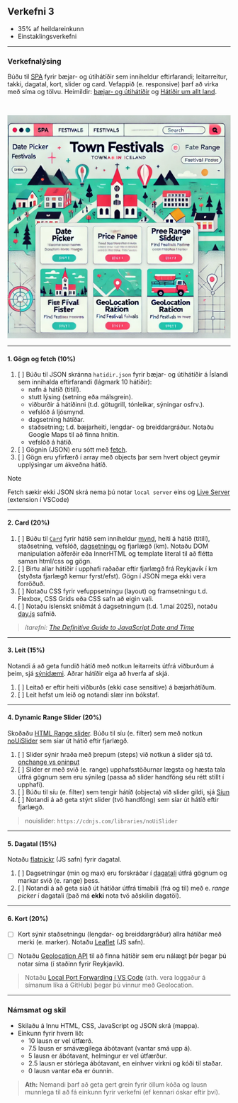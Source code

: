 ## Verkefni 3 

- 35% af heildareinkunn
- Einstaklingsverkefni
  
---

### Verkefnalýsing

Búðu til [SPA](https://developer.mozilla.org/en-US/docs/Glossary/SPA) fyrir bæjar- og útihátíðir sem inniheldur eftirfarandi; leitarreitur, takki, dagatal, kort, slider og card. Vefappið  (e. responsive) þarf að virka með síma og tölvu. Heimildir: [bæjar- og útihátíðir](https://attavitinn.is/stadir/baejar-og-utihatidir/) og [Hátíðir um allt land](https://hatidirumalltland.weebly.com/).

<br>

![Wireframe SPA](https://github.com/GunnarThorunnarson/FORR3JS05DU/blob/master/Verkefni/spa.webp)


---

#### 1. Gögn og fetch (10%)
1. [ ] Búðu til JSON skránna `hatidir.json` fyrir bæjar- og útihátíðir á Íslandi sem innihalda eftirfarandi (lágmark 10 hátíðir): 
    - nafn á hátíð (titill).
    - stutt lýsing (setning eða málsgrein).
    - viðburðir á hátíðinni (t.d. götugrill, tónleikar, sýningar osfrv.).
    - vefslóð á ljósmynd.
    - dagsetning hátíðar.
    - staðsetning; t.d. bæjarheiti, lengdar- og breiddargráður. Notaðu Google Maps til að finna hnitin.
    - vefslóð á hátíð.
1. [ ] Gögnin (JSON) eru sótt með [fetch](https://github.com/GunnarThorunnarson/FORR3JS05DU/wiki/Fetch).
1. [ ] Gögn eru yfirfærð í array með objects þar sem hvert object geymir upplýsingar um ákveðna hátíð.
   
> [!NOTE]
> Fetch sækir ekki JSON skrá nema þú notar `local server` eins og [Live Server](https://marketplace.visualstudio.com/items?itemName=ritwickdey.LiveServer) (extension í VSCode)

---

#### 2. Card (20%)
1. [ ] Búðu til [`Card`](https://www.w3schools.com/howto/howto_css_cards.asp) fyrir hátíð sem inniheldur [mynd](https://softauthor.com/javascript-working-with-images/), heiti á hátíð (titill), staðsetning, vefslóð, [dagsetningu](https://developer.mozilla.org/en-US/docs/Web/JavaScript/Reference/Global_Objects/Date) og fjarlægð (km). Notaðu DOM manipulation aðferðir eða InnerHTML og template literal til að flétta saman html/css og gögn. 
1. [ ] Birtu allar hátíðir í upphafi raðaðar eftir fjarlægð frá Reykjavík í km (styðsta fjarlægð kemur fyrst/efst). Gögn í JSON mega ekki vera forröðuð.
1. [ ] Notaðu CSS fyrir vefuppsetningu (layout) og framsetningu t.d. Flexbox, CSS Grids eða CSS safn að eigin vali. 
1. [ ] Notaðu íslenskt sniðmát á dagsetningum (t.d. 1.maí 2025), notaðu [day.js](https://day.js.org/) safnið.

> _ítarefni: [The Definitive Guide to JavaScript Date and Time](https://bugfender.com/blog/javascript-date-and-time/)_

---

#### 3. Leit (15%) 
Notandi á að geta fundið hátíð með notkun leitarreits útfrá viðburðum á þeim, sjá [sýnidæmi](http://javascriptbook.com/code/c12/filter-search.html). Aðrar hátíðir eiga að hverfa af skjá.

1. [ ] Leitað er eftir heiti viðburðs (ekki case sensitive) á bæjarhátíðum.
1. [ ] Leit hefst um leið og notandi slær inn bókstaf.

---

#### 4. Dynamic Range Slider (20%)

Skoðaðu [HTML Range slider](https://developer.mozilla.org/en-US/docs/Web/HTML/Element/input/range). Búðu til síu (e. filter) sem með notkun [noUiSlider](https://refreshless.com/nouislider/) sem síar út hátíð eftir fjarlægð. 

1. [ ] Slider sýnir hraða með þrepum (steps) við notkun á slider sjá td. [onchange vs oninput](https://www.impressivewebs.com/onchange-vs-oninput-for-range-sliders/)
1. [ ] Slider er með svið (e. range) upphafsstöðurnar lægsta og hæsta tala útfrá gögnum sem eru sýnileg (passa að slider handföng séu rétt stillt í upphafi).
1. [ ] Búðu til síu (e. filter) sem tengir hátíð (objecta) við slider gildi, sjá [Síun](https://github.com/GunnarThorunnarson/FORR3JS05DU/wiki/S%C3%ADun) 
1. [ ] Notandi á að geta stýrt slider (tvö handföng) sem síar út hátíð eftir fjarlægð.

> nouislider: `https://cdnjs.com/libraries/noUiSlider`

---

#### 5. Dagatal (15%)

Notaðu [flatpickr](https://flatpickr.js.org/) (JS safn) fyrir dagatal.

1. [ ] Dagsetningar (min og max) eru forskráðar í [dagatali](https://developer.mozilla.org/en-US/docs/Web/HTML/Element/input/date) útfrá gögnum og markar svið (e. range) þess.
1. [ ] Notandi á að geta síað út hátíðar útfrá tímabili (frá og til) með e. _range picker_ í dagatali (það má **ekki** nota tvö aðskilin dagatöl). 

<!-- > - dagatal: bæta við takka sem hreinsar uppá reload á filter. -->

---

#### 6. Kort (20%)

- [ ] Kort sýnir staðsetningu (lengdar- og breiddargráður) allra hátíðar með merki (e. marker). Notaðu [Leaflet](https://leafletjs.com/examples/quick-start/) (JS safn).
- [ ] Notaðu [Geolocation API](https://developer.mozilla.org/en-US/docs/Web/API/Geolocation_API) til að finna hátíðir sem eru nálægt þér þegar þú notar síma (í staðinn fyrir Reykjavík).


> Notaðu [Local Port Forwarding í VS Code](https://code.visualstudio.com/docs/editor/port-forwarding) (ath. vera loggaður á símanum líka á GitHub) þegar þú vinnur með Geolocation.

---

### Námsmat og skil

- Skilaðu á Innu HTML, CSS, JavaScript og JSON skrá (mappa).
- Einkunn fyrir hvern lið: 
    - 10 lausn er vel útfærð.
    - 7.5 lausn er smávægilega ábótavant (vantar smá upp á).
    - 5 lausn er ábótavant, helmingur er vel útfærður.
    - 2.5 lausn er stórlega ábótavant, en einhver virkni og kóði til staðar.
    - 0 lausn vantar eða er óunnin.

> **Ath:** Nemandi þarf að geta gert grein fyrir öllum kóða og lausn munnlega til að fá einkunn fyrir verkefni (ef kennari óskar eftir því).

<!--
> **Valkvæmt:** Tengdu allar síur þannig að þær virka saman.
- Modal: [ ] Ef þú smellur á hátíð (e. card) þá opnast [modal](https://www.freecodecamp.org/news/how-to-build-a-modal-with-javascript/) með nánari upplýsingar um hátíð og takka (x) til að loka modal.
- Notaðu [JavaScript Modules](https://www.freecodecamp.org/news/difference-between-default-and-named-exports-in-javascript/) fyrir kóðaskipulag.
-->
